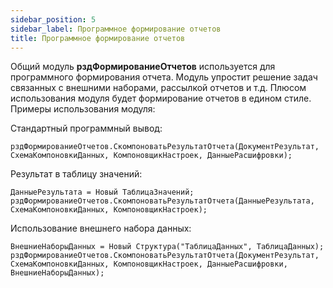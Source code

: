 ```yaml
---
sidebar_position: 5
sidebar_label: Программное формирование отчетов
title: Программное формирование отчетов
---
```


Общий модуль **рздФормированиеОтчетов** используется для программного формирования отчета. Модуль упростит решение задач связанных с внешними наборами, рассылкой отчетов и т.д. Плюсом использования модуля будет формирование отчетов в едином стиле. Примеры использования модуля:

Стандартный программный вывод:

```
рздФормированиеОтчетов.СкомпоноватьРезультатОтчета(ДокументРезультат, СхемаКомпоновкиДанных, КомпоновщикНастроек, ДанныеРасшифровки);
```

Результат в таблицу значений:

```
ДанныеРезультата = Новый ТаблицаЗначений;
рздФормированиеОтчетов.СкомпоноватьРезультатОтчета(ДанныеРезультата, СхемаКомпоновкиДанных, КомпоновщикНастроек);
```

Использование внешнего набора данных:

```
ВнешниеНаборыДанных = Новый Структура("ТаблицаДанных", ТаблицаДанных);
рздФормированиеОтчетов.СкомпоноватьРезультатОтчета(ДокументРезультат, СхемаКомпоновкиДанных, КомпоновщикНастроек, ДанныеРасшифровки, ВнешниеНаборыДанных);
```